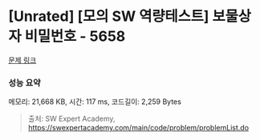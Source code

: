 # [Unrated] [모의 SW 역량테스트] 보물상자 비밀번호 - 5658 

[문제 링크](https://swexpertacademy.com/main/code/problem/problemDetail.do?contestProbId=AWXRUN9KfZ8DFAUo) 

### 성능 요약

메모리: 21,668 KB, 시간: 117 ms, 코드길이: 2,259 Bytes



> 출처: SW Expert Academy, https://swexpertacademy.com/main/code/problem/problemList.do